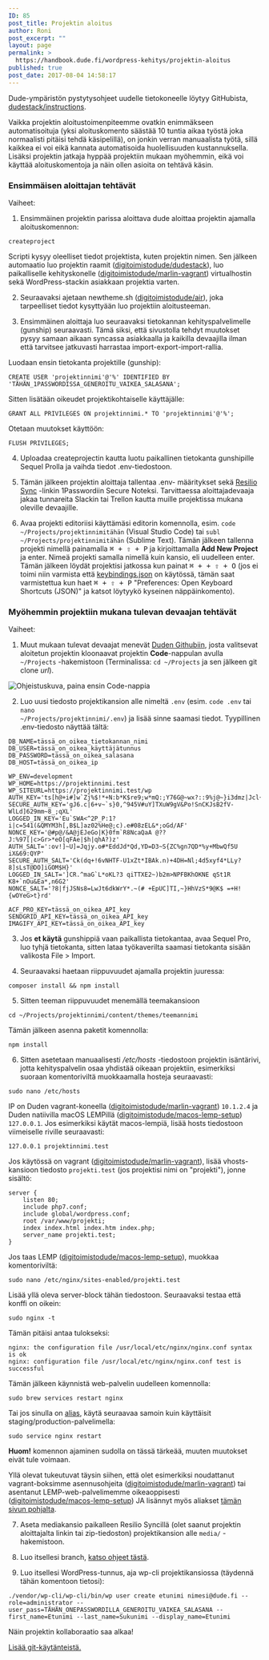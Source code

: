 ```yaml
---
ID: 85
post_title: Projektin aloitus
author: Roni
post_excerpt: ""
layout: page
permalink: >
  https://handbook.dude.fi/wordpress-kehitys/projektin-aloitus
published: true
post_date: 2017-08-04 14:58:17
---
```

Dude-ympäristön pystytysohjeet uudelle tietokoneelle löytyy GitHubista, <a class="github" href="https://github.com/digitoimistodude/dudestack-instructions">dudestack/instructions</a>.

Vaikka projektin aloitustoimenpiteemme ovatkin enimmäkseen automatisoituja (yksi aloituskomento säästää 10 tuntia aikaa työstä joka normaalisti pitäisi tehdä käsipelillä), on jonkin verran manuaalista työtä, sillä kaikkea ei voi eikä kannata automatisoida huolellisuuden kustannuksella. Lisäksi projektin jatkaja hyppää projektiin mukaan myöhemmin, eikä voi käyttää aloituskomentoja ja näin ollen asioita on tehtävä käsin.
<h3>Ensimmäisen aloittajan tehtävät</h3>
Vaiheet:

1. Ensimmäinen projektin parissa aloittava dude aloittaa projektin ajamalla aloituskomennon:
<pre class="language-bash"><code>createproject</code></pre>
Scripti kysyy oleelliset tiedot projektista, kuten projektin nimen. Sen jälkeen automaatio luo projektin raamit (<a class="github" href="https://github.com/digitoimistodude/dudestack">digitoimistodude/dudestack</a>), luo paikalliselle kehityskonelle (<a class="github" href="https://github.com/digitoimistodude/marlin-vagrant">digitoimistodude/marlin-vagrant</a>) virtualhostin sekä WordPress-stackin asiakkaan projektia varten.

2. Seuraavaksi ajetaan newtheme.sh (<a class="github" href="https://github.com/digitoimistodude/air">digitoimistodude/air</a>), joka tarpeelliset tiedot kysyttyään luo projektiin aloitusteeman.

3. Ensimmäinen aloittaja luo seuraavaksi tietokannan kehityspalvelimelle (gunship) seuraavasti. Tämä siksi, että sivustolla tehdyt muutokset pysyy samaan aikaan syncassa asiakkaalla ja kaikilla devaajilla ilman että tarvitsee jatkuvasti harrastaa import-export-import-rallia.

Luodaan ensin tietokanta projektille (gunship):

<pre class="language-sql"><code>CREATE USER 'projektinnimi'@'%' IDENTIFIED BY 'TÄHÄN_1PASSWORDISSA_GENEROITU_VAIKEA_SALASANA';</code></pre>

Sitten lisätään oikeudet projektikohtaiselle käyttäjälle:
<pre class="language-sql"><code>GRANT ALL PRIVILEGES ON projektinnimi.* TO 'projektinnimi'@'%';</code></pre>

Otetaan muutokset käyttöön:
<pre class="language-sql"><code>FLUSH PRIVILEGES;</code></pre>

4. Uploadaa createprojectin kautta luotu paikallinen tietokanta gunshipille Sequel Prolla ja vaihda tiedot .env-tiedostoon.

5. Tämän jälkeen projektin aloittaja tallentaa .env- määritykset sekä <a href="https://www.resilio.com/individuals/">Resilio Sync</a> -linkin 1Passwordiin Secure Noteksi. Tarvittaessa aloittajadevaaja jakaa tunnareita Slackin tai Trellon kautta muille projektissa mukana oleville devaajille.

6. Avaa projekti editoriisi käyttämäsi editorin komennolla, esim. <code>code ~/Projects/projektinnimitähän</code> (Visual Studio Code) tai <code>subl ~/Projects/projektinnimitähän</code> (Sublime Text). Tämän jälkeen tallenna projekti nimellä painamalla <kbd><kbd>⌘</kbd> <span>+</span> <kbd>⇧</kbd> <span>+</span> <kbd>P</kbd></kbd> ja kirjoittamalla <b>Add New Project</b> ja enter. Nimeä projekti samalla nimellä kuin kansio, eli uudelleen enter. Tämän jälkeen löydät projektisi jatkossa kun painat <kbd><kbd>⌘</kbd> <span>+</span> <span>+</span> <kbd>⇧</kbd> <span>+</span> <kbd>O</kbd></kbd> (jos ei toimi niin varmista että <a href="https://github.com/ronilaukkarinen/vscode-settings/blob/01ad756ad23364365543bc0268cf61da08359465/keybindings.json#L8" class="github">keybindings.json</a> on käytössä, tämän saat varmistettua kun haet <kbd><kbd>⌘</kbd> <span>+</span> <kbd>⇧</kbd> <span>+</span> <kbd>P</kbd></kbd> "Preferences: Open Keyboard Shortcuts (JSON)" ja katsot löytyykö kyseinen näppäinkomento).
<h3 id="myohemmin-projektiin-mukana-tulevan-devaajan-tehtavat">Myöhemmin projektiin mukana tulevan devaajan tehtävät</h3>
Vaiheet:

1. Muut mukaan tulevat devaajat menevät <a href="https://github.com/digitoimistodude/">Duden Githubiin</a>, josta valitsevat aloitetun projektin kloonaavat projektin <b>Code</b>-nappulan avulla <code>~/Projects</code> -hakemistoon (Terminalissa: <code>cd ~/Projects</code> ja sen jälkeen git clone <i>url</i>).

<img src="https://handbook.dude.fi/media/Screen-Shot-2021-01-21-13-29-22.56.png" alt="Ohjeistuskuva, paina ensin Code-nappia" />

2. Luo uusi tiedosto projektikansion alle nimeltä <code>.env</code> (esim. <code>code .env</code> tai <code>nano ~/Projects/projektinnimi/.env</code>) ja lisää sinne saamasi tiedot. Tyypillinen .env-tiedosto näyttää tältä:
<pre class="language-properties"><code>DB_NAME=tässä_on_oikea_tietokannan_nimi
DB_USER=tässä_on_oikea_käyttäjätunnus
DB_PASSWORD=tässä_on_oikea_salasana
DB_HOST=tässä_on_oikea_ip

WP_ENV=development
WP_HOME=https://projektinnimi.test
WP_SITEURL=https://projektinnimi.test/wp
AUTH_KEY='ts[h@+i#]w`Zj%$!*+N:b*K$re9;w*mQ:;Y76G@~wx?::9%j@~}i3dmz|Jcl{|'
SECURE_AUTH_KEY='gJ6.c|6+v~`s}0,^945V#uY]TXuW9gV&amp;Po!SnCKJsB2fV-WlLd]629mm~8_;qXL'
LOGGED_IN_KEY='Eu`SWA&lt;^2P_P:1?i|c=541(&amp;QMYM3h[,B$L]az02%He@;c).e#08zEL&amp;*;oGd/AF'
NONCE_KEY='@#p@/&amp;A@jEJeGo|K}0fm`R8NcaQaA @??J:%97[|c&gt;Gr&gt;*eO[qFAe|$h|qhA?)z'
AUTH_SALT=':ov!]~U]=Jqjy.o#*EddJd*Qd,YD=D3~S{ZC%gn7QD*%y+MbwQf5U iX&amp;69:QYP'
SECURE_AUTH_SALT='Ck(dq+!6vNHTF-U1xZt*IBAk.n)+4DH=Nl;4d5xyf4*LLy?8]sLsT@DO]iGOM$H}'
LOGGED_IN_SALT=']CR.^maG`L*oKL?3 qiTTXE2~)b2m&gt;NPFBKhOKNE qSt1R K8+`nOu&amp;Ea*,n6G2'
NONCE_SALT='?8|fjJSNs8=LwJt6dkWrY*.~(# +EpUC]TI,~}HhVzS*9@K$ =+H!{wOYeG&gt;t}rd'

ACF_PRO_KEY=tässä_on_oikea_API_key
SENDGRID_API_KEY=tässä_on_oikea_API_key
IMAGIFY_API_KEY=tässä_on_oikea_API_key</code></pre>
3. Jos <b>et käytä</b> gunshippiä vaan paikallista tietokantaa, avaa Sequel Pro, luo tyhjä tietokanta, sitten lataa työkaverilta saamasi tietokanta sisään valikosta File &gt; Import.

4. Seuraavaksi haetaan riippuvuudet ajamalla projektin juuressa:
<pre class="language-bash"><code>composer install &amp;&amp; npm install</code></pre>

5. Sitten teeman riippuvuudet menemällä teemakansioon

<pre class="language-bash"><code>cd ~/Projects/projektinnimi/content/themes/teemannimi</code></pre>

Tämän jälkeen asenna paketit komennolla:

<pre class="language-bash"><code>npm install</code></pre>

6. Sitten asetetaan manuaalisesti <i>/etc/hosts</i> -tiedostoon projektin isäntärivi, jotta kehityspalvelin osaa yhdistää oikeaan projektiin, esimerkiksi suoraan komentoriviltä muokkaamalla hosteja seuraavasti:

<pre class="language-bash"><code>sudo nano /etc/hosts</code></pre>

IP on Duden vagrant-koneella (<a class="github" href="https://github.com/digitoimistodude/marlin-vagrant">digitoimistodude/marlin-vagrant</a>) <code>10.1.2.4</code> ja Duden natiivilla macOS LEMPillä (<a class="github" href="https://github.com/digitoimistodude/macos-lemp-setup">digitoimistodude/macos-lemp-setup</a>) <code>127.0.0.1</code>. Jos esimerkiksi käytät macos-lempiä, lisää hosts tiedostoon viimeiselle riville seuraavasti:
<pre class="language-bash"><code>127.0.0.1 projektinnimi.test</code></pre>
Jos käytössä on vagrant (<a class="github" href="https://github.com/digitoimistodude/marlin-vagrant">digitoimistodude/marlin-vagrant</a>), lisää vhosts-kansioon tiedosto <code>projekti.test</code> (jos projektisi nimi on "projekti"), jonne sisältö:
<pre class="language-nginx"><code>server {
    listen 80;
    include php7.conf;
    include global/wordpress.conf;
    root /var/www/projekti;
    index index.html index.htm index.php;
    server_name projekti.test;
}
</code></pre>
Jos taas LEMP (<a class="github" href="https://github.com/digitoimistodude/macos-lemp-setup">digitoimistodude/macos-lemp-setup</a>), muokkaa komentoriviltä:

<pre class="language-bash"><code>sudo nano /etc/nginx/sites-enabled/projekti.test</code></code></pre>

Lisää yllä oleva server-block tähän tiedostoon. Seuraavaksi testaa että konffi on oikein:

<pre class="language-bash"><code>sudo nginx -t</code></pre>

Tämän pitäisi antaa tulokseksi:
<pre class="language-bash"><code>nginx: the configuration file /usr/local/etc/nginx/nginx.conf syntax is ok
nginx: configuration file /usr/local/etc/nginx/nginx.conf test is successful
</code></pre>

Tämän jälkeen käynnistä web-palvelin uudelleen komennolla:

<pre class="language-bash"><code>sudo brew services restart nginx</code></pre>

Tai jos sinulla on <a href="https://github.com/digitoimistodude/macos-lemp-setup#use-linux-style-aliases">alias</a>, käytä seuraavaa samoin kuin käyttäisit staging/production-palvelimella:

<pre class="language-bash"><code>sudo service nginx restart</code></pre>

<b>Huom!</b> komennon ajaminen sudolla on tässä tärkeää, muuten muutokset eivät tule voimaan.

Yllä olevat tukeutuvat täysin siihen, että olet esimerkiksi noudattanut vagrant-boksimme asennusohjeita (<a class="github" href="https://github.com/digitoimistodude/marlin-vagrant">digitoimistodude/marlin-vagrant</a>) tai asentanut LEMP-web-palvelimemme oikeaoppisesti (<a class="github" href="https://github.com/digitoimistodude/macos-lemp-setup">digitoimistodude/macos-lemp-setup</a>) JA lisännyt myös aliakset <a href="https://github.com/digitoimistodude/macos-lemp-setup#post-install">tämän sivun pohjalta</a>.

7. Aseta mediakansio paikalleen Resilio Syncillä (olet saanut projektin aloittajalta linkin tai zip-tiedoston) projektikansion alle <code>media/</code> -hakemistoon.

8. Luo itsellesi branch, <a href="https://handbook.dude.fi/wordpress-kehitys/git-open-source#branchin-luominen">katso ohjeet tästä</a>.

9. Luo itsellesi WordPress-tunnus, aja wp-cli projektikansiossa (täydennä tähän komentoon tietosi):
<pre class="language-bash"><code>./vendor/wp-cli/wp-cli/bin/wp user create etunimi nimesi@dude.fi --role=administrator --user_pass=TÄHÄN_ONEPASSWORDILLA_GENEROITU_VAIKEA_SALASANA --first_name=Etunimi --last_name=Sukunimi --display_name=Etunimi</code></pre>
Näin projektin kollaboraatio saa alkaa!

<a href="https://handbook.dude.fi/wordpress-kehitys/git-open-source">Lisää git-käytänteistä.</a>